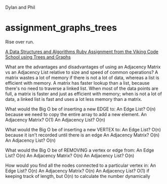 Dylan and Phil
# assignment_graphs_trees
Rise over run.

[A Data Structures and Algorithms Ruby Assignment from the Viking Code School using Trees and Graphs](http://www.vikingcodeschool.com)


What are the advantages and disadvantages of using an Adjacency Matrix vs an Adjacency List relative to size and speed of common operations?
A matrix wastes a lot of memory if there is not a lot of data, whereas a list is efficient with memory. A matrix has faster lookup than a list, because there's no need to traverse a linked list. When most of the data points are full, a matrix is faster and just as efficient with memory; when is not a lot of data, a linked list is fast and uses a lot less memory than a matrix.

What would the Big O be of inserting a new EDGE to:
An Edge List? O(n) because we need to copy the entire array to add a new element.
An Adjacency Matrix? O(1)
An Adjacency List? O(n)

What would the Big O be of inserting a new VERTEX to:
An Edge List? O(n) because it isn't recorded until there is an edge
An Adjacency Matrix? O(n)
An Adjacency List? O(n)

What would the Big O be of REMOVING a vertex or edge from:
An Edge List? O(n)
An Adjacency Matrix? O(n)
An Adjacency List? O(n)

How would you find all the nodes connected to a particular vertex in:
An Edge List? O(n)
An Adjacency Matrix? O(n)
An Adjacency List? O(1) if keeping track of length, but O(n) to calculate the number dynamically
